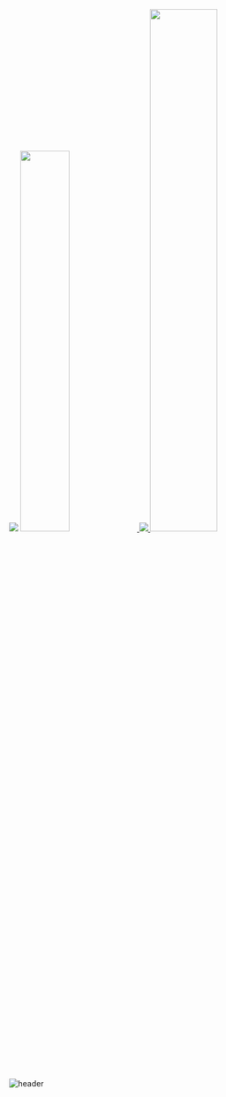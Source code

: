 <img src="https://capsule-render.vercel.app/api?type=waving&color=%23000000&height=200&section=header" />

<a href="s">
  <img src="https://github-readme-stats.vercel.app/api?username=suyamg&theme=tokyonight&show_icons=true" width="42%" />
</a>
<a href="s">
  <img src="https://github-readme-stats.vercel.app/api/top-langs/?username=suyamg&exclude_repo=dkssud8150.github.io&layout=compact&theme=tokyonight" />
</a>
<a href="s">
  <img src="https://raw.githubusercontent.com/suyamg/github-stats-transparent/output/generated/languages.svg" width="49.2%" />
</a>

![header](https://capsule-render.vercel.app/api?type=waving&color=gradient&height=120&animation=fadeIn&section=footer&text=🚗🚘🚛&fontAlign=70)
